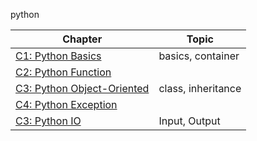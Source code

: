 python


Chapter | Topic |
------ | ----- |
[C1: Python Basics](./c1_Python_Basics/README.MD)   |   basics, container
[C2: Python Function](./c2_Python_Function/README.MD) |
[C3: Python Object-Oriented](./c3_Python_Object/README.MD) | class, inheritance
[C4: Python Exception](./c4_Python_Exception/README.MD) |
[C3: Python IO](./c5_Python_IO/README.MD) | Input, Output

